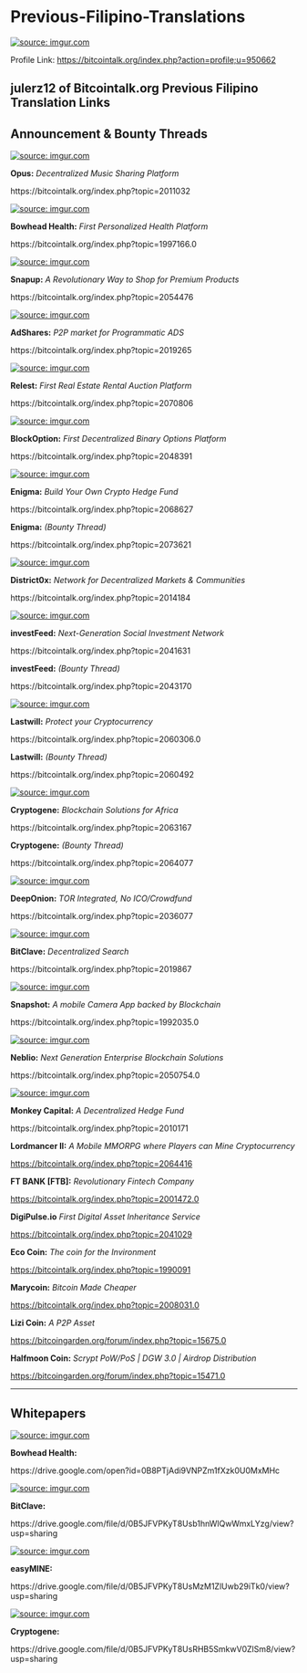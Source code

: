 # Previous-Filipino-Translations
<a href="http://imgur.com/WSwJGG6"><img src="http://i.imgur.com/WSwJGG6.jpg" title="source: imgur.com" /></a>

Profile Link: https://bitcointalk.org/index.php?action=profile;u=950662

julerz12 of Bitcointalk.org Previous Filipino Translation Links
----------------------------------------------------------------------
Announcement & Bounty Threads
----------------------------------------------------------------------
<a href="http://imgur.com/fUx7ZWx"><img src="http://i.imgur.com/fUx7ZWx.png" title="source: imgur.com" /></a>
<p><b>Opus:</b> <i>Decentralized Music Sharing Platform</i><p>https://bitcointalk.org/index.php?topic=2011032
<p><a href="http://imgur.com/hJQrlVk"><img src="http://i.imgur.com/hJQrlVk.png" title="source: imgur.com" /></a>
<p><b>Bowhead Health:</b> <i>First Personalized Health Platform</i><p>https://bitcointalk.org/index.php?topic=1997166.0
<p><a href="http://imgur.com/ju311m5"><img src="http://i.imgur.com/ju311m5.png" title="source: imgur.com" /></a>
<p><b>Snapup:</b> <i>A Revolutionary Way to Shop for Premium Products</i><p>https://bitcointalk.org/index.php?topic=2054476
<p><a href="http://imgur.com/L2FqFuY"><img src="http://i.imgur.com/L2FqFuY.jpg" title="source: imgur.com" /></a>
<p><b>AdShares:</b> <i>P2P market for Programmatic ADS</i><p>https://bitcointalk.org/index.php?topic=2019265
<p><a href="http://imgur.com/ovFTq4t"><img src="http://i.imgur.com/ovFTq4t.jpg" title="source: imgur.com" /></a>
<p><b>Relest:</b> <i>First Real Estate Rental Auction Platform</i><p>https://bitcointalk.org/index.php?topic=2070806
<p><a href="http://imgur.com/oZUOVXt"><img src="http://i.imgur.com/oZUOVXt.png" title="source: imgur.com" /></a>
<p><b>BlockOption:</b> <i>First Decentralized Binary Options Platform</i><p>https://bitcointalk.org/index.php?topic=2048391
<p><a href="http://imgur.com/K3dJaSO"><img src="http://i.imgur.com/K3dJaSO.jpg" title="source: imgur.com" /></a>
<p><b>Enigma:</b> <i>Build Your Own Crypto Hedge Fund</i><p>https://bitcointalk.org/index.php?topic=2068627
<p><b>Enigma:</b> <i>(Bounty Thread)</i><p>https://bitcointalk.org/index.php?topic=2073621
<p><a href="http://imgur.com/gklgcEX"><img src="http://i.imgur.com/gklgcEX.png" title="source: imgur.com" /></a>
<p><b>District0x:</b> <i>Network for Decentralized Markets & Communities</i><p>https://bitcointalk.org/index.php?topic=2014184
<p><a href="http://imgur.com/cuS7HrK"><img src="http://i.imgur.com/cuS7HrK.png" title="source: imgur.com" /></a>
<p><b>investFeed:</b> <i>Next-Generation Social Investment Network</i><p>https://bitcointalk.org/index.php?topic=2041631
<p><b>investFeed:</b> <i>(Bounty Thread)</i><p>https://bitcointalk.org/index.php?topic=2043170
<p><a href="http://imgur.com/yhvsmV9"><img src="http://i.imgur.com/yhvsmV9.png" title="source: imgur.com" /></a>
<p><b>Lastwill:</b> <i>Protect your Cryptocurrency</i><p>https://bitcointalk.org/index.php?topic=2060306.0
<p><b>Lastwill:</b> <i>(Bounty Thread)</i><p>https://bitcointalk.org/index.php?topic=2060492
<p><a href="http://imgur.com/OHNkgvG"><img src="http://i.imgur.com/OHNkgvG.png" title="source: imgur.com" /></a>
<p><b>Cryptogene:</b> <i>Blockchain Solutions for Africa</i><p>https://bitcointalk.org/index.php?topic=2063167
<p><b>Cryptogene:</b> <i>(Bounty Thread)</i><p>https://bitcointalk.org/index.php?topic=2064077
<p><a href="http://imgur.com/50degAc"><img src="http://i.imgur.com/50degAc.png" title="source: imgur.com" /></a>
<p><b>DeepOnion:</b> <i>TOR Integrated, No ICO/Crowdfund</i><p>https://bitcointalk.org/index.php?topic=2036077
<p><a href="http://imgur.com/y1q0eOU"><img src="http://i.imgur.com/y1q0eOU.png" title="source: imgur.com" /></a>
<p><b>BitClave:</b> <i>Decentralized Search</i><p>https://bitcointalk.org/index.php?topic=2019867
<p><a href="http://imgur.com/v7RkEGz"><img src="http://i.imgur.com/v7RkEGz.png" title="source: imgur.com" /></a>
<p><b>Snapshot:</b> <i>A mobile Camera App backed by Blockchain</i><p>https://bitcointalk.org/index.php?topic=1992035.0
<p><a href="http://imgur.com/6qRE9Vz"><img src="http://i.imgur.com/6qRE9Vz.png" title="source: imgur.com" /></a>
<p><b>Neblio:</b> <i>Next Generation Enterprise Blockchain Solutions</i><p>https://bitcointalk.org/index.php?topic=2050754.0
<p><a href="http://imgur.com/On8HvkV"><img src="http://i.imgur.com/On8HvkV.png" title="source: imgur.com" /></a>
<p><b>Monkey Capital:</b> <i>A Decentralized Hedge Fund</i><p>https://bitcointalk.org/index.php?topic=2010171

<b>Lordmancer II:</b> <i>A Mobile MMORPG where Players can Mine Cryptocurrency</i><p>https://bitcointalk.org/index.php?topic=2064416

<b>FT BANK [FTB]:</b> <i>Revolutionary Fintech Company</i><p>https://bitcointalk.org/index.php?topic=2001472.0

<b>DigiPulse.io</b> <i>First Digital Asset Inheritance Service</i><p>https://bitcointalk.org/index.php?topic=2041029

<b>Eco Coin:</b> <i>The coin for the Invironment</i><p>https://bitcointalk.org/index.php?topic=1990091

<b>Marycoin:</b> <i>Bitcoin Made Cheaper</i><p>https://bitcointalk.org/index.php?topic=2008031.0

<b>Lizi Coin:</b> <i>A P2P Asset</i><p>https://bitcoingarden.org/forum/index.php?topic=15675.0

<b>Halfmoon Coin:</b> <i>Scrypt PoW/PoS | DGW 3.0 | Airdrop Distribution</i><p>https://bitcoingarden.org/forum/index.php?topic=15471.0

----------------------------------------------------------------------
Whitepapers
----------------------------------------------------------------------
<p><a href="http://imgur.com/hJQrlVk"><img src="http://i.imgur.com/hJQrlVk.png" title="source: imgur.com" /></a>
<p><b>Bowhead Health:</b><p>https://drive.google.com/open?id=0B8PTjAdi9VNPZm1fXzk0U0MxMHc
<p><a href="http://imgur.com/y1q0eOU"><img src="http://i.imgur.com/y1q0eOU.png" title="source: imgur.com" /></a>
<p><b>BitClave:</b><p>https://drive.google.com/file/d/0B5JFVPKyT8Usb1hnWlQwWmxLYzg/view?usp=sharing
<p><a href="http://imgur.com/99nNX1f"><img src="http://i.imgur.com/99nNX1f.png" title="source: imgur.com" /></a>
<p><b>easyMINE:</b><p>https://drive.google.com/file/d/0B5JFVPKyT8UsMzM1ZlUwb29iTk0/view?usp=sharing
<p><a href="http://imgur.com/OHNkgvG"><img src="http://i.imgur.com/OHNkgvG.png" title="source: imgur.com" /></a>
<p><b>Cryptogene:</b><p>https://drive.google.com/file/d/0B5JFVPKyT8UsRHB5SmkwV0ZlSm8/view?usp=sharing
